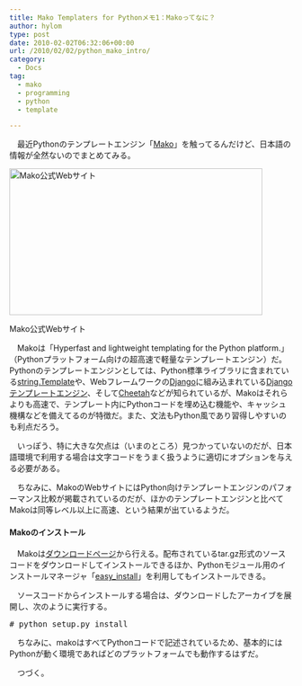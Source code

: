 ```yaml
---
title: Mako Templaters for Pythonメモ1：Makoってなに？
author: hylom
type: post
date: 2010-02-02T06:32:06+00:00
url: /2010/02/02/python_mako_intro/
category:
  - Docs
tag:
  - mako
  - programming
  - python
  - template

---
```

　最近Pythonのテンプレートエンジン「[Mako][1]」を触ってるんだけど、日本語の情報が全然ないのでまとめてみる。

<div style="width: 460px" class="wp-caption aligncenter">
  <a href="http://www.makotemplates.org/"><img alt="Mako公式Webサイト" src="http://hylom.net/img/blog/100202/mako_web.png" title="Mako公式Webサイト" width="450" height="261" /></a>
  
  <p class="wp-caption-text">
    Mako公式Webサイト
  </p>
</div>

<!--more-->

　Makoは「Hyperfast and lightweight templating for the Python platform.」（Pythonプラットフォーム向けの超高速で軽量なテンプレートエンジン）だ。Pythonのテンプレートエンジンとしては、Python標準ライブラリに含まれている[string.Template][2]や、Webフレームワークの[Django][3]に組み込まれている[Djangoテンプレートエンジン][4]、そして[Cheetah][5]などが知られているが、Makoはそれらよりも高速で、テンプレート内にPythonコードを埋め込む機能や、キャッシュ機構などを備えてるのが特徴だ。また、文法もPython風であり習得しやすいのも利点だろう。

　いっぽう、特に大きな欠点は（いまのところ）見つかっていないのだが、日本語環境で利用する場合は文字コードをうまく扱うように適切にオプションを与える必要がある。

　ちなみに、MakoのWebサイトにはPython向けテンプレートエンジンのパフォーマンス比較が掲載されているのだが、ほかのテンプレートエンジンと比べてMakoは同等レベル以上に高速、という結果が出ているようだ。

#### Makoのインストール

　Makoは[ダウンロードページ][6]から行える。配布されているtar.gz形式のソースコードをダウンロードしてインストールできるほか、Pythonモジュール用のインストールマネージャ「[easy_install][7]」を利用してもインストールできる。

　ソースコードからインストールする場合は、ダウンロードしたアーカイブを展開し、次のように実行する。

<pre># python setup.py install
</pre>

　ちなみに、makoはすべてPythonコードで記述されているため、基本的にはPythonが動く環境であればどのプラットフォームでも動作するはずだ。

　つづく。

 [1]: http://www.makotemplates.org/
 [2]: http://docs.python.org/library/string.html#template-strings
 [3]: http://www.djangoproject.com/
 [4]: http://djangoproject.jp/doc/ja/1.0/ref/templates/api.html
 [5]: http://www.cheetahtemplate.org/
 [6]: http://www.makotemplates.org/download.html
 [7]: http://peak.telecommunity.com/DevCenter/EasyInstall
